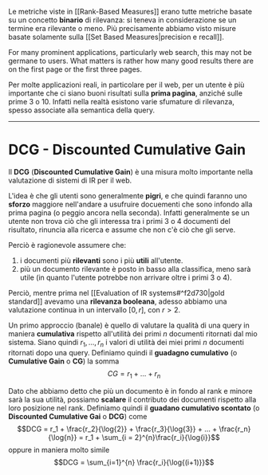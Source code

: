 Le metriche viste in [[Rank-Based Measures]] erano tutte metriche basate su un concetto **binario** di rilevanza: si teneva in considerazione se un termine era rilevante o meno.
Più precisamente abbiamo visto misure basate solamente sulla [[Set Based Measures|precision e recall]].

For many prominent applications, particularly web search, this may not be germane to users. What matters is rather how many good results there are on the first page or the first three pages.

Per molte applicazioni reali, in particolare per il web, per un utente è più importante che ci siano buoni risultati sulla **prima pagina**, anziché sulle prime 3 o 10.
Infatti nella realtà esistono varie sfumature di rilevanza, spesso associate alla semantica della query.

-----
# DCG - Discounted Cumulative Gain
Il **DCG** (**Discounted Cumulative Gain**) è una misura molto importante nella valutazione di sistemi di IR per il web.

L'idea è che gli utenti sono generalmente **pigri**, e che quindi faranno uno **sforzo** maggiore nell'andare a usufruire docuementi che sono infondo alla prima pagina (o peggio ancora nella seconda).
Infatti generalmente se un utente non trova ciò che gli interessa tra i primi 3 o 4 documenti del risultato, rinuncia alla ricerca e assume che non c'è ciò che gli serve.

Perciò è ragionevole assumere che:
1. i documenti più **rilevanti** sono i più **utili** all'utente.
2. più un documento rilevante è posto in basso alla classifica, meno sarà utile (in quanto l'utente potrebbe non arrivare oltre i primi 3 o 4).

Perciò, mentre prima nel [[Evaluation of IR systems#^f2d730|gold standard]] avevamo una **rilevanza booleana**, adesso abbiamo una valutazione continua in un intervallo $\left[ 0, r \right]$, con $r > 2$.

Un primo approccio (banale) è quello di valutare la qualità di una query in maniera **cumulativa** rispetto all'utilità dei primi $n$ documenti ritornati dal mio sistema.
Siano quindi $r_1, ..., r_n$ i valori di utilità dei miei primi $n$ documenti ritornati dopo una query.
Definiamo quindi il **guadagno cumulativo** (o **Cumulative Gain** o **CG**) la somma $$CG = r_1 + ... +r_n$$

Dato che abbiamo detto che più un documento è in fondo al rank e minore sarà la sua utilità, possiamo **scalare** il contributo dei documenti rispetto alla loro posizione nel rank.
Definiamo quindi il **guadano cumulativo scontato** (o **Discounted Cumulative Gai** o **DCG**) come $$DCG = r_1 + \frac{r_2}{\log{2}} + \frac{r_3}{\log{3}} + ... + \frac{r_n}{\log{n}} = r_1 + \sum_{i = 2}^{n}\frac{r_i}{\log{i}}$$
oppure in maniera molto simile $$DCG = \sum_{i=1}^{n} \frac{r_i}{\log{(i+1)}}$$

